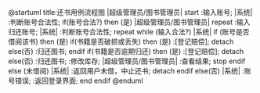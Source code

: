 @startuml
title:还书用例流程图
|超级管理员/图书管理员|
start
:输入账号;
	|系统|
    :判断账号合法性;
if(账号合法?) then (是)
|超级管理员/图书管理员|
repeat
	:输入归还账号;
	|系统|
	:判断账号合法性;
repeat while (输入合法?)
    |系统|
    if (账号是否借阅该书) then (是)
	    if(书籍是否破损或丢失) then (是)
	      :[登记赔偿];
		  detach
		  else(否)
		  :归还图书;
        endif
	        if(书籍是否逾期归还) then (是)
	          :[登记赔偿];
			  detach
	          else(否)
	          :归还图书;
			  :修改库存;
              |超级管理员/图书管理员|
              :查看结果;
              stop
		    endif
    else (未借阅)
	 |系统|
     :返回用户未借，中止还书;
	 detach
     endif
else(否)
|系统|
:账号错误;
:返回登录界面;
end
endif
@enduml
